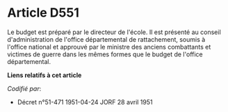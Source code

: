 # Article D551

Le budget est préparé par le directeur de l'école. Il est présenté au conseil d'administration de l'office départemental de
rattachement, soumis à l'office national et approuvé par le ministre des anciens combattants et victimes de guerre dans les
mêmes formes que le budget de l'office départemental.

**Liens relatifs à cet article**

_Codifié par_:

  - Décret n°51-471 1951-04-24 JORF 28 avril 1951
